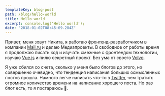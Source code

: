 ```yaml
---
templateKey: blog-post
path: /blog/hello-world
title: Hello world
excerpt: console.log('Hello world');
date: "2018-01-02T08:45:09.284Z"
---
```


Привет, меня зовут Никита, я работаю фронтенд-разработчиком в компании [Mail.ru](https://mail.ru) и делаю Медиапроекты. В свободное от работы время я продолжаю писать код и изучать смежные с фронтендом технологии, изучаю [Vue.js](https://vuejs.org/) и пилю секретный проект. Без ума от своего [Volvo](https://www.drive2.ru/r/volvo/v40_cross_country/480505823865339906/).

Я уже сбился со счета, сколько у меня было блогов до этого, но совершенно очевидно, что тенденция написания больших осмысленных постов прошла. Намного легче написать что-то в [Twitter](https://twitter.com/life_maniac), чем тратить огромное количество времени на написание хорошего поста. Но раз блог есть, то я постараюсь 🙂.
